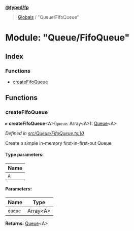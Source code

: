 **[@typed/fp](../README.md)**

> [Globals](../globals.md) / "Queue/FifoQueue"

# Module: "Queue/FifoQueue"

## Index

### Functions

* [createFifoQueue](_queue_fifoqueue_.md#createfifoqueue)

## Functions

### createFifoQueue

▸ **createFifoQueue**\<A>(`queue`: Array\<A>): [Queue](../interfaces/_queue_queue_.queue.md)\<A>

*Defined in [src/Queue/FifoQueue.ts:10](https://github.com/TylorS/typed-fp/blob/559f273/src/Queue/FifoQueue.ts#L10)*

Create a simple in-memory first-in-first-out Queue

#### Type parameters:

Name |
------ |
`A` |

#### Parameters:

Name | Type |
------ | ------ |
`queue` | Array\<A> |

**Returns:** [Queue](../interfaces/_queue_queue_.queue.md)\<A>
